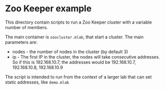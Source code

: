 Zoo Keeper example
==================

This directory contain scripts to run a Zoo Keeper cluster with a variable number of members.

The main container is `zoocluster.mlab`, that start a cluster.
The main parameters are:

* nodes - the number of nodes in the cluster (by default 3)
* ip - The first IP in the cluster, the nodes will take consecutive addresses.
  So if this is 192.168.10.7, the addresses would be 192.168.10.7, 192.168.10.8, 192.168.10.9


The script is intended to run from the context of a larger lab that can set static addresses, like `demo.mlab`
